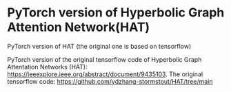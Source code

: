 # PyTorch version of Hyperbolic Graph Attention Network(HAT)
PyTorch version of HAT (the original one is based on tensorflow)

PyTorch version of the original tensorflow code of Hyperbolic Graph Attentation Networks (HAT): https://ieeexplore.ieee.org/abstract/document/9435103.
The original tensorflow code: https://github.com/ydzhang-stormstout/HAT/tree/main
